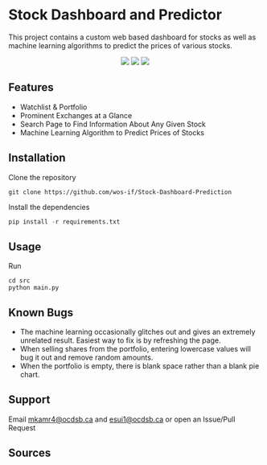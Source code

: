 # Stock Dashboard and Predictor
This project contains a custom web based dashboard for stocks as well as machine learning algorithms to predict the prices of various stocks. 

<p align="center">
  <img src="https://img.shields.io/github/stars/wos-if/Stock-Dashboard-Prediction"/>
  <img src = "https://img.shields.io/github/forks/wos-if/Stock-Dashboard-Prediction" />
  <img src = "https://img.shields.io/github/issues/wos-if/Stock-Dashboard-Prediction" />
</p>

## Features 
- Watchlist & Portfolio
- Prominent Exchanges at a Glance
- Search Page to Find Information About Any Given Stock 
- Machine Learning Algorithm to Predict Prices of Stocks 

## Installation 
Clone the repository 
```
git clone https://github.com/wos-if/Stock-Dashboard-Prediction
```
Install the dependencies 
```python
pip install -r requirements.txt
```

## Usage 
Run
```
cd src
python main.py 
```

## Known Bugs
- The machine learning occasionally glitches out and gives an extremely unrelated result. Easiest way to fix is by refreshing the page. 
- When selling shares from the portfolio, entering lowercase values will bug it out and remove random amounts. 
- When the portfolio is empty, there is blank space rather than a blank pie chart. 

## Support 
Email mkamr4@ocdsb.ca and esui1@ocdsb.ca or open an Issue/Pull Request

## Sources

